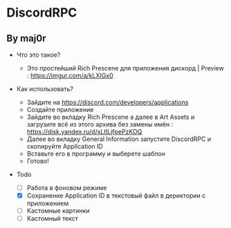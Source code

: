 # DiscordRPC
## By maj0r

+ Что это такое?
  + Это простейший Rich Prescene для приложения дискорд | Preview : https://imgur.com/a/kLXIGx0

+ Как использовать?
  + Зайдите на https://discord.com/developers/applications
  + Создайте приложение
  + Зайдите во вкладку Rich Prescene а далее в Art Assets и загрузите всё из этого архива без замены имён : https://disk.yandex.ru/d/xLtlLjfpePzKDQ
  + Далее во вкладку General Information запустите DiscordRPC и скопируйте Application ID
  + Вставьте его в программу и выберете шаблон
  + Готово!

+ Todo
  - [ ] Работа в фоновом режиме
  - [X] Сохранение Application ID в текстовый файл в дериктории с приложением
  - [ ] Кастомные картинки
  - [ ] Кастомный текст
